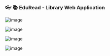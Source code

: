 ### 👓 📚 EduRead - Library Web Application


![image](https://github.com/chavez62/Library-web-app/assets/67764701/7093877b-3752-46ac-8292-3514f9290b6f)

![image](https://github.com/chavez62/Library-web-app/assets/67764701/7d533cdf-e21b-43a9-8228-d7b0e22d9848)

![image](https://github.com/chavez62/Library-web-app/assets/67764701/d5eb8d29-0967-4b90-981f-4312584b0cd8)

![image](https://github.com/chavez62/Library-web-app/assets/67764701/a2fd7403-66d6-4024-9624-7bed8431649a)
